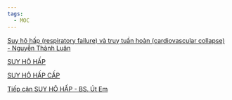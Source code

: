 ```yaml
---
tags:
  - MOC
---
```

  
[Suy hô hấp (respiratory failure) và truỵ tuần hoàn (cardiovascular collapse) - Nguyễn Thành Luân](../100%20Reference%20notes/Suy%20h%C3%B4%20h%E1%BA%A5p%20(respiratory%20failure)%20v%C3%A0%20tru%E1%BB%B5%20tu%E1%BA%A7n%20ho%C3%A0n%20(cardiovascular%20collapse)%20-%20Nguy%E1%BB%85n%20Th%C3%A0nh%20Lu%C3%A2n.md)  
  
[SUY HÔ HẤP](SUY%20H%C3%94%20H%E1%BA%A4P.md)  
  
[SUY HÔ HẤP CẤP](../The%20TRIO/000%20Zettlekasten/UMP/BM%20N%E1%BB%98I/H%C3%94%20H%E1%BA%A4P/SUY%20H%C3%94%20H%E1%BA%A4P%20C%E1%BA%A4P.md)  
  
[Tiếp cận SUY HÔ HẤP - BS. Út Em](../100%20Reference%20notes/Ti%E1%BA%BFp%20c%E1%BA%ADn%20SUY%20H%C3%94%20H%E1%BA%A4P%20-%20BS.%20%C3%9At%20Em.md)  
  

